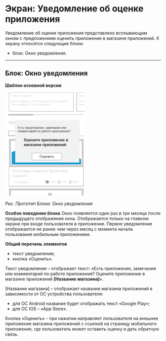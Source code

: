 # Экран: Уведомление об оценке приложения
Уведомление об оценке приложения представлено всплывающим окном с предложением оценить приложение в магазине приложений.
К экрану относятся следующие блоки:
- блок: Окно уведомления.
---
## Блок: Окно уведомления
**Шаблон основной версии**

![Прототип Блока: Окно уведомления](https://github.com/zkrayneva/docs-portfolio/raw/main/examples/pic.png)

*Рис. Прототип Блока: Окно уведомления*

**Особое поведение блока**
Окно появляется один раз в три месяца после предыдущего отображения окна. Отображается только на главном экране при входе пользователя в приложение. Первое уведомление отображается не ранее чем через месяц с момента начала пользования мобильным приложением.

**Общий перечень элементов**
- текст уведомления;
- кнопка «Оценить».

Текст уведомления – отображает текст: «Есть приложения, замечания или комментарий по работе приложения? Оцените приложение в магазине приложений **[Название магазина]**».

[Название магазина] – отображает название магазина приложений в зависимости от ОС устройства пользователя:
- для ОС Android название будет отображать текст «Google Play»;
- для ОС IOS – «App Store».

Кнопка «Оценить» - при нажатии направляет пользователя на внешнее приложение магазина приложений с ссылкой на страницу мобильного приложения, где пользователь может оставить оценку и дать обратную связь.
